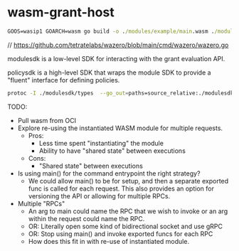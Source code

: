 # wasm-grant-host

```cmd
GOOS=wasip1 GOARCH=wasm go build -o ./modules/example/main.wasm ./modules/example/main.go
```
// https://github.com/tetratelabs/wazero/blob/main/cmd/wazero/wazero.go

modulesdk is a low-level SDK for interacting with the grant evaluation API.

policysdk is a high-level SDK that wraps the module SDK to provide a "fluent"
interface for defining policies.

```sh
protoc -I ./modulesdk/types  --go_out=paths=source_relative:./modulesdk/types ./modulesdk/types/types.proto
```

TODO:

- Pull wasm from OCI
- Explore re-using the instantiated WASM module for multiple requests.
  - Pros:
    - Less time spent "instantiating" the module
    - Ability to have "shared state" between executions
  - Cons:
    - "Shared state" between executions 
- Is using main() for the command entrypoint the right strategy?
  - We could allow main() to be for setup, and then a separate exported func
    is called for each request. This also provides an option for versioning
    the API or allowing for multiple RPCs.
- Multiple "RPCs"
  - An arg to main could name the RPC that we wish to invoke or an arg within
    the request could name the RPC.
  - OR: Literally open some kind of bidirectional socket and use gRPC 
  - OR: Stop using main() and invoke exported funcs for each RPC
  - How does this fit in with re-use of instantiated module.